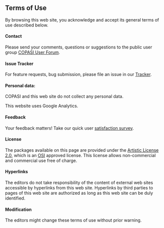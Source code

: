 ## Terms of Use
By browsing this web site, you acknowledge and accept its general terms of use described below.

#### Contact
Please send your comments, questions or suggestions to the public user group [COPASI User Forum](https://groups.google.com/g/copasi-user-forum). 

#### Issue Tracker
For feature requests, bug submission, please file an issue in our [Tracker](http://tracker.copasi.org/).

#### Personal data:
COPASI and this web site do not collect any personal data.

This website uses Google Analytics.

#### Feedback
Your  feedback matters! Take our quick user [satisfaction survey](https://copasi.org/Feedback/de.NBI/).

#### License
The packages available on this page are provided under the 
<a href='{{ site.baseurl }}/Download/License' >Artistic License 2.0</a>, which is an 
<a target='_blank' href='http://www.opensource.org/' >OSI</a> approved
license. This license allows non-commercial and commercial use free of charge. 

#### Hyperlinks
The editors do not take responsibility of the content of external web sites accessible by hyperlinks from this web site. Hyperlinks by third parties to pages of this web site are authorized as long as this web site can be duly identified.

#### Modification
The editors might change these terms of use without prior warning.
